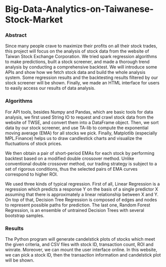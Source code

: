 # Big-Data-Analytics-on-Taiwanese-Stock-Market

### Abstract
Since many people crave to maximize their profits on all their stock trades, this project will focus on the analysis of stock data from the website of Taiwan Stock Exchange Corporation. We tried spark regression algorithms to make predictions, built a stock screener, and made a thorough trend analysis by conducting a comprehensive backtest. We will introduce some APIs and show how we fetch stock data and build the whole analysis system. Some regression results and the backtesting results filtered by our stock screener will be shown. Finally, we made an HTML interface for users to easily access our results of data analysis.

### Algorithms
For API tools, besides Numpy and Pandas, which are basic tools for data analysis, we first used String IO to request and crawl stock data from the website of TWSE, and convert them into a DataFrame object. Then, we sort data by our stock screener, and use TA-lib to compute the exponential moving average (EMA) for all stocks we pick. Finally, Matplotlib (especially MPL.Finance) helps us to draw candlestick charts and visualize the fluctuations of stock prices.

We then obtain a pair of short-period EMAs for each stock by performing backtest based on a modified double crossover method. Unlike conventional double crossover method, our trading strategy is subject to a set of rigorous conditions, thus the selected pairs of EMA curves correspond to higher ROI.

We used three kinds of typical regression. First of all, Linear Regression is a regression which predicts a response Y on the basis of a single predictor X assuming that there is approximately a linear relationship between X and Y. On top of that, Decision Tree Regression is composed of edges and nodes to represent possible paths for prediction. The last one, Random Forest Regression, is an ensemble of untrained Decision Trees with several bootstrap samples.

### Results
The Python program will generate candelstick plots of stocks which meet the given criteria, and CSV files with stock ID, transaction count, ROI and winrate. Moreover, we can mount the user interface online. In this website, we can pick a stock ID, then the transaction information and candelstick plot will be shown.
